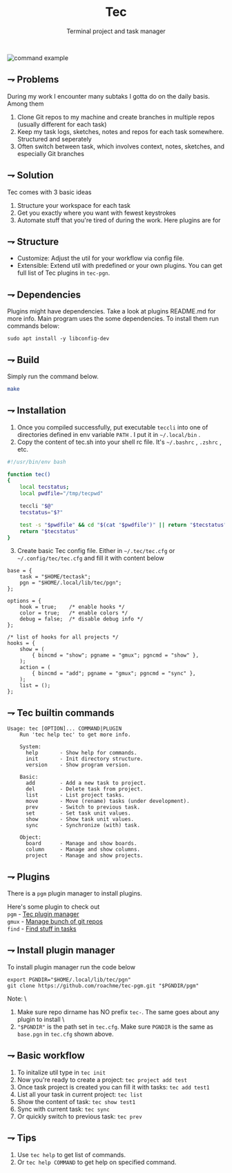 <div align="center">
   <!--<img align="center" width="128px" src="crates/gitbutler-tauri/icons/128x128@2x.png" /> -->
	<h1 align="center"><b>Tec</b></h1>
	<p align="center">
        Terminal project and task  manager
    <br />
  </p>
</div>

<br/>


![command example](docs/tec.gif)


## ⇁  Problems
During my work I encounter many subtaks I gotta do on the daily basis.
Among them
1. Clone Git repos to my machine and create branches in multiple repos (usually different for each task)
2. Keep my task logs, sketches, notes and repos for each task somewhere. Structured and seperately
3. Often switch between task, which involves context, notes, sketches, and especially Git branches

## ⇁  Solution
Tec comes with 3 basic ideas
1. Structure your workspace for each task
2. Get you exactly where you want with fewest keystrokes
3. Automate stuff that you're tired of during the work. Here plugins are for

## ⇁  Structure
- Customize: Adjust the util for your workflow via config file.
- Extensible: Extend util with predefined or your own plugins. You can get full list of Tec plugins in ``` tec-pgn ```.

## ⇁  Dependencies
Plugins might have dependencies. Take a look at plugins README.md for more info.
Main program uses the some dependencies. To install them run commands below:
```
sudo apt install -y libconfig-dev
```


## ⇁  Build
Simply run the command below.
``` bash
make
```

## ⇁  Installation
1. Once you compiled successfully, put executable ` teccli ` into one of directories defined in env variable ` PATH ` . I put it in ` ~/.local/bin ` .
2. Copy the content of tec.sh into your shell rc file. It's ` ~/.bashrc ` , ` .zshrc ` , etc.

``` bash
#!/usr/bin/env bash

function tec()
{
    local tecstatus;
    local pwdfile="/tmp/tecpwd"

    teccli "$@"
    tecstatus="$?"

    test -s "$pwdfile" && cd "$(cat "$pwdfile")" || return "$tecstatus"
    return "$tecstatus"
}
```

3. Create basic Tec config file. Either in ` ~/.tec/tec.cfg ` or ` ~/.config/tec/tec.cfg ` and fill it with content below

```
base = {
    task = "$HOME/tectask";
    pgn = "$HOME/.local/lib/tec/pgn";
};

options = {
    hook = true;    /* enable hooks */
    color = true;   /* enable colors */
    debug = false;  /* disable debug info */
};

/* list of hooks for all projects */
hooks = {
    show = (
        { bincmd = "show"; pgname = "gmux"; pgncmd = "show" },
    );
    action = (
        { bincmd = "add"; pgname = "gmux"; pgncmd = "sync" },
    );
    list = ();
};
```

## ⇁  Tec builtin commands
```
Usage: tec [OPTION]... COMMAND|PLUGIN
    Run 'tec help tec' to get more info.

    System:
      help       - Show help for commands.
      init       - Init directory structure.
      version    - Show program version.

    Basic:
      add        - Add a new task to project.
      del        - Delete task from project.
      list       - List project tasks.
      move       - Move (rename) tasks (under development).
      prev       - Switch to previous task.
      set        - Set task unit values.
      show       - Show task unit values.
      sync       - Synchronize (with) task.

    Object:
      board      - Manage and show boards.
      column     - Manage and show columns.
      project    - Manage and show projects.

```


## ⇁  Plugins

There is a ` pgm ` plugin manager to install plugins.

Here's some plugin to check out \
` pgm ` - [Tec plugin manager](https://github.com/roachme/tec-pgm.git) \
` gmux ` - [Manage bunch of git repos](https://github.com/roachme/tec-gmux.git) \
` find ` - [Find stuff in tasks](https://github.com/roachme/tec-find.git)


## ⇁  Install plugin manager

To install plugin manager run the code below
```
export PGNDIR="$HOME/.local/lib/tec/pgn"
git clone https://github.com/roachme/tec-pgm.git "$PGNDIR/pgm"
```
Note: \
1. Make sure repo dirname has NO prefix ` tec- `. The same goes about any plugin to install \
2. ` "$PGNDIR" ` is the path set in ` tec.cfg `.
   Make sure ` PGNDIR ` is the same as ` base.pgn ` in ` tec.cfg ` shown above.


## ⇁  Basic workflow
1. To initalize util type in ` tec init `
2. Now you're ready to create a project: ` tec project add test `
3. Once task project is created you can fill it with tasks: ` tec add test1 `
4. List all your task in current project: ` tec list `
5. Show the content of task: ` tec show test1 `
6. Sync with current task: ` tec sync `
7. Or quickly switch to previous task: ` tec prev `


## ⇁  Tips
1. Use ` tec help ` to get list of commands.
2. Or ` tec help COMMAND ` to get help on specified command.
